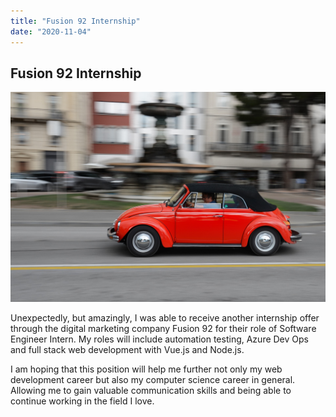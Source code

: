 ```yaml
---
title: "Fusion 92 Internship"
date: "2020-11-04"
---
```


## Fusion 92 Internship

![red car](./images/fusion92.jpg)

Unexpectedly, but amazingly, I was able to receive another internship offer through the digital marketing company Fusion 92 for their role of Software Engineer Intern. My roles will include automation testing, Azure Dev Ops and full stack web development with Vue.js and Node.js.

I am hoping that this position will help me further not only my web development career but also my computer science career in general. Allowing me to gain valuable communication skills and being able to continue working in the field I love.
